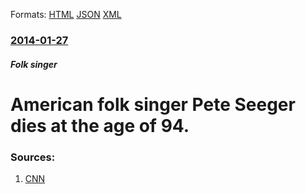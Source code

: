 
Formats: [HTML](/news/2014/01/27/american-folk-singer-pete-seeger-dies-at-the-age-of-94.html)  [JSON](/news/2014/01/27/american-folk-singer-pete-seeger-dies-at-the-age-of-94.json)  [XML](/news/2014/01/27/american-folk-singer-pete-seeger-dies-at-the-age-of-94.xml)  

### [2014-01-27](/news/2014/01/27/index.md)

##### Folk singer
# American folk singer Pete Seeger dies at the age of 94. 




### Sources:

1. [CNN](http://www.cnn.com/2014/01/28/showbiz/pete-seeger-death/)
